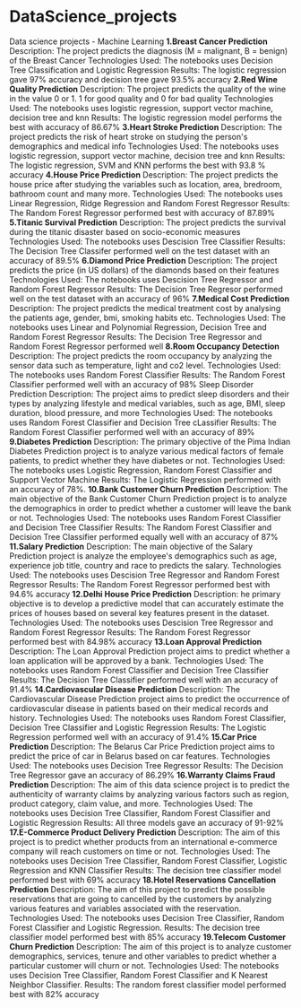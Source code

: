 # DataScience_projects
Data science projects - Machine Learning
**1.Breast Cancer Prediction**
Description: The project predicts the diagnosis (M = malignant, B = benign) of the Breast Cancer
Technologies Used: The notebooks uses Decision Tree Classification and Logistic Regression
Results: The logistic regression gave 97% accuracy and decision tree gave 93.5% accuracy
**2.Red Wine Quality Prediction**
Description: The project predicts the quality of the wine in the value 0 or 1. 1 for good quality and 0 for bad quality
Technologies Used: The notebooks uses logistic regression, support vector machine, decision tree and knn
Results: The logistic regression model performs the best with accuracy of 86.67%
**3.Heart Stroke Prediction**
Description: The project predicts the risk of heart stroke on studying the person's demographics and medical info
Technologies Used: The notebooks uses logistic regression, support vector machine, decision tree and knn
Results: The logistic regression, SVM and KNN performs the best with 93.8 % accuracy
**4.House Price Prediction**
Description: The project predicts the house price after studying the variables such as location, area, bredroom, bathroom count and many more.
Technologies Used: The notebooks uses Linear Regression, Ridge Regression and Random Forest Regressor
Results: The Random Forest Regressor performed best with accuracy of 87.89%
**5.Titanic Survival Prediction**
Description: The project predicts the survival during the titanic disaster based on socio-economic measures
Technologies Used: The notebooks uses Descision Tree Classifier
Results: The Decision Tree Classifer performed well on the test dataset with an accuracy of 89.5%
**6.Diamond Price Prediction**
Description: The project predicts the price (in US dollars) of the diamonds based on their features
Technologies Used: The notebooks uses Descision Tree Regressor and Random Forest Regressor
Results: The Decision Tree Regresor performed well on the test dataset with an accuracy of 96%
**7.Medical Cost Prediction**
Description: The project predicts the medical treatment cost by analysing the patients age, gender, bmi, smoking habits etc.
Technologies Used: The notebooks uses Linear and Polynomial Regression, Decision Tree and Random Forest Regressor
Results: The Decision Tree Regressor and Random Forest Regressor performed well
**8.Room Occupancy Detection**
Description: The project predicts the room occupancy by analyzing the sensor data such as temperature, light and co2 level.
Technologies Used: The notebooks uses Random Forest Classifier
Results: The Random Forest Classifier performed well with an accuracy of 98%
Sleep Disorder Prediction
Description: The project aims to predict sleep disorders and their types by analyzing lifestyle and medical variables, such as age, BMI, sleep duration, blood pressure, and more
Technologies Used: The notebooks uses Random Forest Classifier and Decision Tree cLassifier
Results: The Random Forest Classifier performed well with an accuracy of 89%
**9.Diabetes Prediction**
Description: The primary objective of the Pima Indian Diabetes Prediction project is to analyze various medical factors of female patients, to predict whether they have diabetes or not.
Technologies Used: The notebooks uses Logistic Regression, Random Forest Classifier and Support Vector Machine
Results: The Logistic Regression performed with an accuracy of 78%.
**10.Bank Customer Churn Prediction**
Description: The main objective of the Bank Customer Churn Prediction project is to analyze the demographics in order to predict whether a customer will leave the bank or not.
Technologies Used: The notebooks uses Random Forest Classifier and Decision Tree Classifier
Results: The Random Forest Classifier and Decision Tree Classifier performed equally well with an accuracy of 87%
**11.Salary Prediction**
Description: The main objective of the Salary Prediction project is analyze the employee's demographics such as age, experience job title, country and race to predicts the salary.
Technologies Used: The notebooks uses Descision Tree Regressor and Random Forest Regressor
Results: The Random Forest Regressor performed best with 94.6% accuracy
**12.Delhi House Price Prediction**
Description: he primary objective is to develop a predictive model that can accurately estimate the prices of houses based on several key features present in the dataset.
Technologies Used: The notebooks uses Descision Tree Regressor and Random Forest Regressor
Results: The Random Forest Regressor performed best with 84.98% accuracy
**13.Loan Approval Prediction**
Description: The Loan Approval Prediction project aims to predict whether a loan application will be approved by a bank.
Technologies Used: The notebooks uses Random Forest Classifier and Decision Tree Classifier
Results: The Decision Tree Classifier performed well with an accuracy of 91.4%
**14.Cardiovascular Disease Prediction**
Description: The Cardiovascular Disease Prediction project aims to predict the occurrence of cardiovascular disease in patients based on their medical records and history.
Technologies Used: The notebooks uses Random Forest Classifier, Decision Tree Classifier and Logistic Regression
Results: The Logistic Regression performed well with an accuracy of 91.4%
**15.Car Price Prediction**
Description: The Belarus Car Price Prediction project aims to predict the price of car in Belarus based on car features.
Technologies Used: The notebooks uses Decision Tree Regressor
Results: The Decision Tree Regressor gave an accuracy of 86.29%
**16.Warranty Claims Fraud Prediction**
Description: The aim of this data science project is to predict the authenticity of warranty claims by analyzing various factors such as region, product category, claim value, and more.
Technologies Used: The notebooks uses Decision Tree Classifier, Random Forest Classifier and Logistic Regression
Results: All three models gave an accuracy of 91-92%
**17.E-Commerce Product Delivery Prediction**
Description: The aim of this project is to predict whether products from an international e-commerce company will reach customers on time or not.
Technologies Used: The notebooks uses Decision Tree Classifier, Random Forest Classifier, Logistic Regression and KNN Classifier
Results: The decision tree classifier model performed best with 69% accuracy
**18.Hotel Reservations Cancellation Prediction**
Description: The aim of this project to predict the possible reservations that are going to cancelled by the customers by analyzing various features and variables associated with the reservation.
Technologies Used: The notebooks uses Decision Tree Classifier, Random Forest Classifier and Logistic Regression.
Results: The decision tree classifier model performed best with 85% accuracy
**19.Telecom Customer Churn Prediction**
Description: The aim of this project is to analyze customer demographics, services, tenure and other variables to predict whether a particular customer will churn or not.
Technologies Used: The notebooks uses Decision Tree Classifier, Random Forest Classifier and K Nearest Neighbor Classifier.
Results: The random forest classifier model performed best with 82% accuracy
